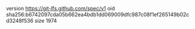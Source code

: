 version https://git-lfs.github.com/spec/v1
oid sha256:b6742097cda05b662ea4bdb1dd069009dfc987c08f1ef265149b02cd3248f536
size 1974
